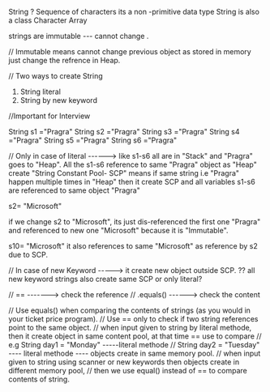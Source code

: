String ?   Sequence of characters
its a non -primitive data type
String is also a class
Character Array

strings are immutable --- cannot change .

// Immutable means cannot change previous object as stored in memory just change the refrence in Heap.

// Two ways to create String
1. String literal
2. String by new keyword

//Important for Interview


String s1 ="Pragra"
String s2 ="Pragra"
String s3 ="Pragra"
String s4 ="Pragra"
String s5 ="Pragra"
String s6 ="Pragra"

 // Only in case of literal ------> like s1-s6 all are in "Stack" and "Pragra" goes to "Heap". All the s1-s6 reference to same "Pragra" object as "Heap" create 
"String Constant Pool- SCP" means if same string i.e "Pragra" happen multiple times in "Heap" then it create SCP and all
variables s1-s6 are referenced to same object "Pragra"

s2= "Microsoft"

if we change s2 to "Microsoft", its just dis-referenced the first one "Pragra" and referenced to new one "Microsoft"
because it is "Immutable".

s10= "Microsoft"
it also references to same "Microsoft" as reference by s2 due to SCP.

// In case of new Keyword -----> it create new object outside SCP. ?? all new keyword strings also create same SCP or only literal?


// == -------> check the reference
// .equals() ------> check the content


// Use equals() when comparing the contents of strings (as you would in your ticket price program).
// Use == only to check if two string references point to the same object.
// when input given to string by literal methode, then it create object in same content pool, at that time == use to compare
// e.g String day1 = "Monday" -----literal methode
//     String day2 = "Tuesday" ---- literal methode ---- objects create in same memory pool.
// when input given to string using scanner or new keywords then objects create in different memory pool,
// then we use equal() instead of == to compare contents of string.
